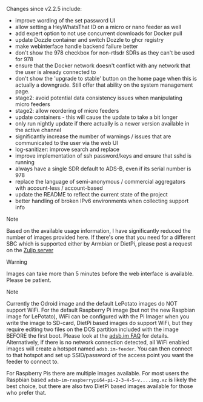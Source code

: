 Changes since v2.2.5 include:
- improve wording of the set password UI
- allow setting a HeyWhatsThat ID on a micro or nano feeder as well
- add expert option to not use concurrent downloads for Docker pull
- update Dozzle container and switch Dozzle to ghcr registry
- make webinterface handle backend failure better
- don't show the 978 checkbox for non-rtlsdr SDRs as they can't be used for 978
- ensure that the Docker network doesn't conflict with any network that the user is already connected to
- don't show the 'upgrade to stable' button on the home page when this is actually a downgrade. Still offer that ability on the system management page.
- stage2: avoid potential data consistency issues when manipulating micro feeders
- stage2: allow reordering of micro feeders
- update containers - this will cause the update to take a bit longer
- only run nightly update if there actually is a newer version available in the active channel
- significantly increase the number of warnings / issues that are communicated to the user via the web UI
- log-sanitizer: improve search and replace
- improve implementation of ssh password/keys and ensure that sshd is running
- always have a single SDR default to ADS-B, even if its serial number is 978
- replace the language of semi-anonymous / commercial aggregators with account-less / account-based
- update the README to reflect the current state of the project
- better handling of broken IPv6 environments when collecting support info


> [!NOTE]
> Based on the available usage information, I have significantly reduced the number of images provided here. If there's one that you need for a different SBC which is supported either by Armbian or DietPi, please post a request on the [Zulip server](https://adsblol.zulipchat.com/#narrow/stream/391168-adsb-feeder-image)

> [!WARNING]
> Images can take more than 5 minutes before the web interface is available. Please be patient.

> [!NOTE]
> Currently the Odroid image and the default LePotato images do NOT support WiFi. For the default Raspberry Pi image (but not the new Raspbian image for LePotato), WiFi can be configured with the Pi Imager when you write the image to SD-card, DietPi based images do support WiFi, but they require editing two files on the DOS partition included with the image BEFORE the first boot. Please look at the [adsb.im FAQ](https://adsb.im/faq) for details.
> Alternatively, if there is no network connection detected, all WiFi enabled images will create a hotspot named `adsb.im-feeder`. You can then connect to that hotspot and set up SSID/password of the access point you want the feeder to connect to.

For Raspberry Pis there are multiple images available. For most users the Raspbian based `adsb-im-raspberrypi64-pi-2-3-4-5-v....img.xz` is likely the best choice, but there are also two DietPi based images available for those who prefer that.




